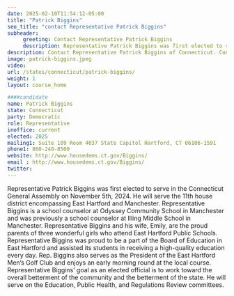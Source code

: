 ```yaml
---
date: 2025-02-10T11:54:12-05:00
title: "Patrick Biggins"
seo_title: "contact Representative Patrick Biggins"
subheader:
     greeting: Contact Representative Patrick Biggins
     description: Representative Patrick Biggins was first elected to serve in the Connecticut General Assembly on November 5th, 2024. He will serve the 11th house district encompassing East Hartford and Manchester.
description: Contact Representative Patrick Biggins of Connecticut. Contact information for Patrick Biggins includes email address, phone number, and mailing address.
image: patrick-biggins.jpeg
video:
url: /states/connecticut/patrick-biggins/
weight: 1
layout: course_home

####candidate
name: Patrick Biggins
state: Connecticut
party: Democratic
role: Representative
inoffice: current
elected: 2025
mailing1: Suite 109 Room 4037 State Capitol Hartford, CT 06106-1591
phone1: 860-240-8500
website: http://www.housedems.ct.gov/Biggins/
email : http://www.housedems.ct.gov/Biggins/
twitter:
---
```

Representative Patrick Biggins was first elected to serve in the Connecticut General Assembly on November 5th, 2024. He will serve the 11th house district encompassing East Hartford and Manchester. Representative Biggins is a school counselor at Odyssey Community School in Manchester and was previously a school counselor at Illing Middle School in Manchester. Representative Biggins and his wife, Emily, are the proud parents of three wonderful girls who attend East Hartford Public Schools. Representative Biggins was proud to be a part of the Board of Education in East Hartford and assisted its students in receiving a high-quality education every day. Rep. Biggins also serves as the President of the East Hartford Men’s Golf Club and enjoys an early morning round at the local course. Representative Biggins’ goal as an elected official is to work toward the overall betterment of the community and the betterment of the state. He will serve on the Education, Public Health, and Regulations Review committees.
